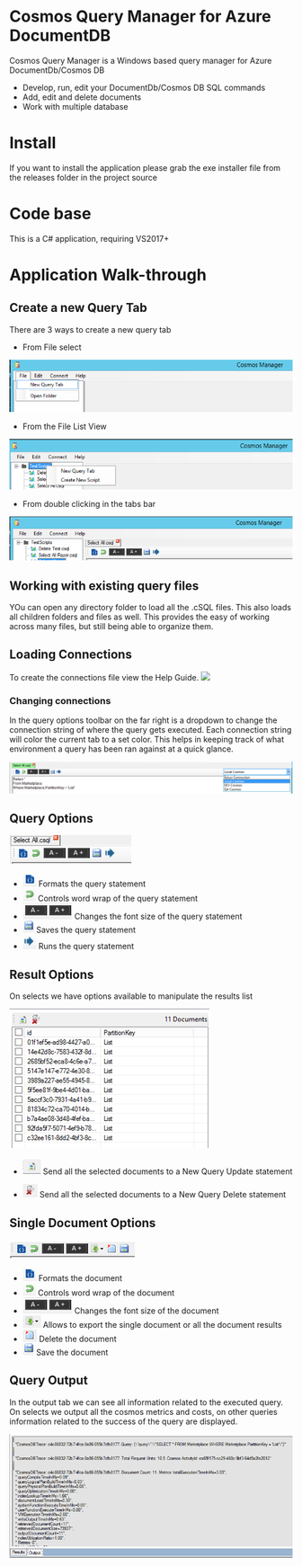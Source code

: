 
# Cosmos Query Manager for Azure DocumentDB

Cosmos Query Manager is a Windows based query manager for Azure DocumentDb/Cosmos DB

* Develop, run, edit your DocumentDb/Cosmos DB SQL commands
* Add, edit and delete documents
* Work with multiple database

# Install

If you want to install the application please grab the exe installer file from the releases folder in the project source

# Code base

This is a C# application, requiring VS2017+

# Application Walk-through


## Create a new Query Tab
There are 3 ways to create a new query tab
- From File select

![](.\content\CMNewQueryFile.png)
- From the File List View

![](.\content\CMNewQueryFileList.png)
- From double clicking in the tabs bar

![](.\content\CMNewQueryDoubleClickTabs.png)


## Working with existing query files
YOu can open any directory folder to load all the .cSQL files. This also loads all children folders and files as well. This provides the easy of working across many files, but still being able to organize them.

## Loading Connections
To create the connections file view the Help Guide.
![](.\content\CosmosManagerConnec.jpg)

### Changing connections
In the query options toolbar on the far right is a dropdown to change the connection string of where the query gets executed. Each connection string will color the current tab to a set color. This helps in keeping track of what environment a query has been ran against at a quick glance.

![](.\content\CMConnectionChange.png)


## Query Options

![](.\content\CMQueryOptions.png)

- ![](.\content\CMBeautify.png) Formats the query statement
- ![](.\content\CMWordWrap.png) Controls word wrap of the query statement
- ![](.\content\CMFontSize.png) Changes the font size of the query statement
- ![](.\content\CMSave.png) Saves the query statement
- ![](.\content\CMRunQuery.png) Runs the query statement

## Result Options
On selects we have options available to manipulate the results list

![](.\content\CMResults.png)

- ![](.\content\CMUpdateSelected.png) Send all the selected documents to a New Query Update statement

- ![](.\content\CmDeleteSelected.png) Send all the selected documents to a New Query Delete statement


## Single Document Options

![](.\content\CMDocumentOptions.png)

- ![](.\content\CMBeautify.png) Formats the document
- ![](.\content\CMWordWrap.png) Controls word wrap of the document
- ![](.\content\CMFontSize.png) Changes the font size of the document
- ![](.\content\CMExport.png) Allows to export the single document or all the document results
- ![](.\content\CMDeleteDocument.png) Delete the document
- ![](.\content\CMSave.png) Save the document

## Query Output
In the output tab we can see all information related to the executed query. On selects we output all the cosmos metrics and costs, on other queries information related to the success of the query are displayed.

![](.\content\CMQueryOutput.png)